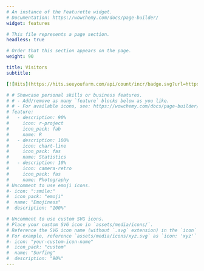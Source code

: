 ```yaml
---
# An instance of the Featurette widget.
# Documentation: https://wowchemy.com/docs/page-builder/
widget: features

# This file represents a page section.
headless: true

# Order that this section appears on the page.
weight: 90

title: Visitors
subtitle:

[![Hits](https://hits.seeyoufarm.com/api/count/incr/badge.svg?url=https%3A%2F%2Fwenjieluo.xyz&count_bg=%2379C83D&title_bg=%23555555&icon=&icon_color=%23E7E7E7&title=hits&edge_flat=false)](https://hits.seeyoufarm.com)

# # Showcase personal skills or business features.
# # - Add/remove as many `feature` blocks below as you like.
# # - For available icons, see: https://wowchemy.com/docs/page-builder/#icons
# feature:
#   - description: 90%
#     icon: r-project
#     icon_pack: fab
#     name: R
#   - description: 100%
#     icon: chart-line
#     icon_pack: fas
#     name: Statistics
#   - description: 10%
#     icon: camera-retro
#     icon_pack: fas
#     name: Photography
# Uncomment to use emoji icons.
#- icon: ":smile:"
#  icon_pack: "emoji"
#  name: "Emojiness"
#  description: "100%"

# Uncomment to use custom SVG icons.
# Place your custom SVG icon in `assets/media/icons/`.
# Reference the SVG icon name (without `.svg` extension) in the `icon` field.
# For example, reference `assets/media/icons/xyz.svg` as `icon: 'xyz'`
#- icon: "your-custom-icon-name"
#  icon_pack: "custom"
#  name: "Surfing"
#  description: "90%"
---
```

